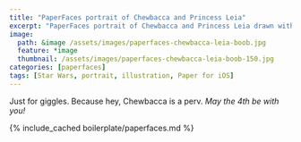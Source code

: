```yaml
---
title: "PaperFaces portrait of Chewbacca and Princess Leia"
excerpt: "PaperFaces portrait of Chewbacca and Princess Leia drawn with Paper for iOS on an iPad."
image: 
  path: &image /assets/images/paperfaces-chewbacca-leia-boob.jpg 
  feature: *image
  thumbnail: /assets/images/paperfaces-chewbacca-leia-boob-150.jpg
categories: [paperfaces]
tags: [Star Wars, portrait, illustration, Paper for iOS]
---
```


Just for giggles. Because hey, Chewbacca is a perv. *May the 4th be with you!*

{% include_cached boilerplate/paperfaces.md %}
